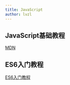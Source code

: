 ```yaml
---
title: JavaScript
author: lvzl
---
```


## JavaScript基础教程
[MDN](https://developer.mozilla.org/en-US/docs/Web/JavaScript)

## ES6入门教程
[ES6入门教程](https://es6.ruanyifeng.com/)
